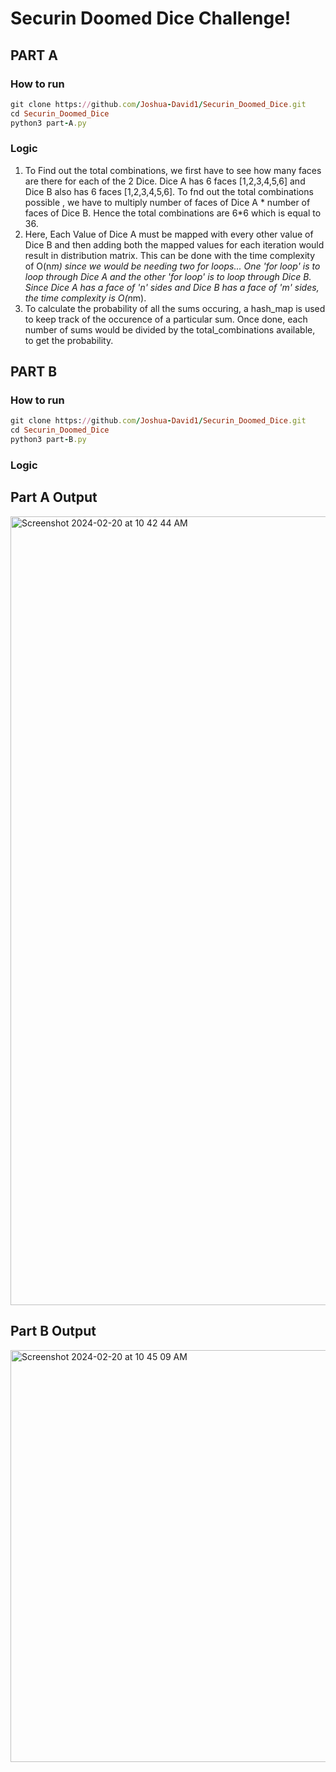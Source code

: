 # Securin Doomed Dice Challenge!

## PART A

### How to run

```rb
git clone https://github.com/Joshua-David1/Securin_Doomed_Dice.git
cd Securin_Doomed_Dice
python3 part-A.py
```

### Logic

1) To Find out the total combinations, we first have to see how many faces are there for each of the 2 Dice. Dice A has 6 faces [1,2,3,4,5,6] and Dice B also has 6 faces [1,2,3,4,5,6]. To fnd out the total combinations possible , we have to multiply number of faces of Dice A * number of faces of Dice B. Hence the total combinations are 6*6 which is equal to 36. <br>
2) Here, Each Value of Dice A must be mapped with every other value of Dice B and then adding both the mapped values for each iteration would result in distribution matrix. This can be done with the time complexity of O(n*m) since we would be needing two for loops... One 'for loop' is to loop through Dice A and the other 'for loop' is to loop through Dice B. Since Dice A has a face of 'n' sides and Dice B has a face of 'm' sides, the time complexity is O(n*m). <br>
3) To calculate the probability of all the sums occuring, a hash_map is used to keep track of the occurence of a particular sum. Once done, each number of sums would be divided by the total_combinations available, to get the probability.

## PART B

### How to run

```rb
git clone https://github.com/Joshua-David1/Securin_Doomed_Dice.git
cd Securin_Doomed_Dice
python3 part-B.py
```

### Logic

## Part A Output
<img width="1262" alt="Screenshot 2024-02-20 at 10 42 44 AM" src="https://github.com/Joshua-David1/Securin_Doomed_Dice/assets/69303816/6078f21f-a9df-4763-8680-2589ca62b949">

## Part B Output
<img width="659" alt="Screenshot 2024-02-20 at 10 45 09 AM" src="https://github.com/Joshua-David1/Securin_Doomed_Dice/assets/69303816/f500c93d-20b3-4191-b31d-cff7b6c4472f">
